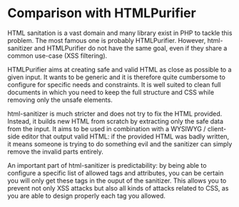 # Comparison with HTMLPurifier

HTML sanitation is a vast domain and many library exist in PHP to tackle this problem. The most famous one is
probably HTMLPurifier. However, html-sanitizer and HTMLPurifier do not have the same goal, even if they share a
common use-case (XSS filtering).

HTMLPurifier aims at creating safe and valid HTML as close as possible to a given input. It wants to be generic
and it is therefore quite cumbersome to configure for specific needs and constraints. It is well suited to clean
full documents in which you need to keep the full structure and CSS while removing only the unsafe elements.

html-sanitizer is much stricter and does not try to fix the HTML provided. Instead, it builds
new HTML from scratch by extracting only the safe data from the input. It aims to be used in combination with a
WYSIWYG / client-side editor that output valid HTML: if the provided HTML was badly written, it means
someone is trying to do something evil and the sanitizer can simply remove the invalid parts entirely.

An important part of html-sanitizer is predictability: by being able to configure a specific list of
allowed tags and attributes, you can be certain you will only get these tags in the ouput of the sanitizer.
This allows you to prevent not only XSS attacks but also all kinds of attacks related to CSS, as you are
able to design properly each tag you allowed.
